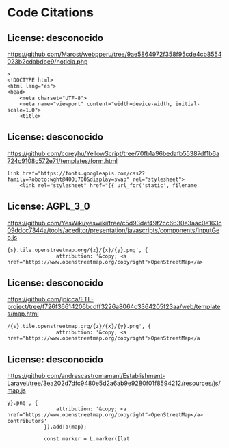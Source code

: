 # Code Citations

## License: desconocido
https://github.com/Marost/webpperu/tree/9ae5864972f358f95cde4cb8554023b2cdabdbe9/noticia.php

```
>
<!DOCTYPE html>
<html lang="es">
<head>
    <meta charset="UTF-8">
    <meta name="viewport" content="width=device-width, initial-scale=1.0">
    <title>
```


## License: desconocido
https://github.com/coreyhu/YellowScript/tree/70fb1a96bedafb55387df1b6a724c9108c572e71/templates/form.html

```
link href="https://fonts.googleapis.com/css2?family=Roboto:wght@400;700&display=swap" rel="stylesheet">
    <link rel="stylesheet" href="{{ url_for('static', filename
```


## License: AGPL_3_0
https://github.com/YesWiki/yeswiki/tree/c5d93def49f2cc6630e3aac0e163c09ddcc7344a/tools/aceditor/presentation/javascripts/components/InputGeo.js

```
{s}.tile.openstreetmap.org/{z}/{x}/{y}.png', {
                attribution: '&copy; <a href="https://www.openstreetmap.org/copyright">OpenStreetMap</a>
```


## License: desconocido
https://github.com/jpicca/ETL-project/tree/f726f36614206bcdff3226a8064c3364205f23aa/web/templates/map.html

```
/{s}.tile.openstreetmap.org/{z}/{x}/{y}.png', {
                attribution: '&copy; <a href="https://www.openstreetmap.org/copyright">OpenStreetMap</a
```


## License: desconocido
https://github.com/andrescastromamani/Establishment-Laravel/tree/3ea202d7dfc9480e5d2a6ab9e9280f01f8594212/resources/js/map.js

```
y}.png', {
                attribution: '&copy; <a href="https://www.openstreetmap.org/copyright">OpenStreetMap</a> contributors'
            }).addTo(map);

            const marker = L.marker([lat
```

